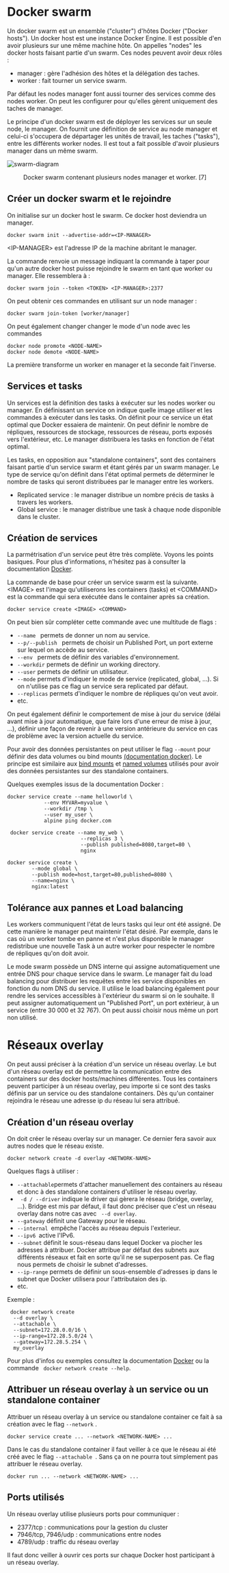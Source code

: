 # Docker swarm
Un docker swarm est un ensemble ("cluster") d'hôtes Docker ("Docker hosts"). Un docker host est une instance Docker Engine. Il est possible d'en avoir plusieurs sur une même machine hôte. On appelles "nodes" les docker hosts faisant partie d'un swarm. Ces nodes peuvent avoir deux rôles : 

- manager : gère l'adhésion des hôtes et la délégation des taches.
- worker : fait tourner un service swarm.

Par défaut les nodes manager font aussi tourner des services comme des nodes worker. On peut les configurer pour qu'elles gèrent uniquement des taches de manager.

Le principe d'un docker swarm est de déployer les services sur un seule node, le manager. On fournit une définition de service au node manager et celui-ci s'occupera de départager les unités de travail, les taches ("tasks"), entre les différents worker nodes. Il est tout a fait possible d'avoir plusieurs manager dans un même swarm.

![swarm-diagram](https://user-images.githubusercontent.com/94830560/172141105-e2b8a7b0-d8eb-4889-9fd9-a0f2d0ece97a.png)

<p align="center">
  Docker swarm contenant plusieurs nodes manager et worker. [7]
</p>

## Créer un docker swarm et le rejoindre
On initialise sur un docker host le swarm. Ce docker host deviendra un manager.
``` 
docker swarm init --advertise-addr=<IP-MANAGER> 
```
\<IP-MANAGER> est l'adresse IP de la machine abritant le manager.

La commande renvoie un message indiquant la commande à taper pour qu'un autre docker host puisse rejoindre le swarm en tant que worker ou manager. Elle ressemblera à :
```
docker swarm join --token <TOKEN> <IP-MANAGER>:2377 
```
On peut obtenir ces commandes en utilisant sur un node manager :
``` 
docker swarm join-token [worker/manager] 
``` 


On peut également changer changer le mode d'un node avec les commandes 
``` 
docker node promote <NODE-NAME> 
docker node demote <NODE-NAME> 
```
 La première transforme un worker en manager et la seconde fait l'inverse.

## Services et tasks
Un services est la définition des tasks à exécuter sur les nodes worker ou manager. En définissant un service on indique quelle image utiliser et les commandes à exécuter dans les tasks. On définit pour ce service un état optimal que Docker essaiera de maintenir. On peut définir le nombre de répliques, ressources de stockage, ressources de réseau, ports exposés vers l'extérieur, etc. Le manager distribuera les tasks en fonction de l'état optimal.

Les tasks, en opposition aux "standalone containers", sont des containers faisant partie d'un service swarm et étant gérés par un swarm manager. Le type de service qu'on définit dans l'état optimal permets de déterminer le nombre de tasks qui seront distribuées par le manager entre les workers.

- Replicated service : le manager distribue un nombre précis de tasks à travers les workers. 
- Global service : le manager distribue une task à chaque node disponible dans le cluster.

## Création de services
La parmétrisation d'un service peut être très complète. Voyons les points basiques. Pour plus d'informations, n'hésitez pas à consulter la documentation [Docker](https://docs.docker.com/engine/swarm/services/#create-a-service).

La commande de base pour créer un service swarm est la suivante. \<IMAGE> est l'image qu'utiliserons les containers (tasks) et \<COMMAND> est la commande qui sera exécutée dans le container après sa création.
```
docker service create <IMAGE> <COMMAND>
```

On peut bien sûr compléter cette commande avec une multitude de flags :

-   ```--name ``` permets de donner un nom au service.
-   ```--p/--publish ``` permets de choisir un Published Port, un port externe sur lequel on accède au service.
-   ```--env ``` permets de définir des variables d'environnement.
-   ```--workdir``` permets de définir un working directory.
-   ```--user``` permets de définir un utilisateur.
-   ```--mode``` permets d'indiquer le mode de service (replicated, global, ...). Si on n'utilise pas ce flag un service sera replicated par défaut.
-   ```--replicas``` permets d'indiquer le nombre de répliques qu'on veut avoir.
- etc.

On peut également définir le comportement de mise à jour du service (délai avant mise à jour automatique, que faire lors d'une erreur de mise à jour, ...), définir une façon de revenir à une version antérieure du service en cas de problème avec la version actuelle du service.

Pour avoir des données persistantes on peut utiliser le flag ``` --mount ``` pour définir des data volumes ou bind mounts [(documentation docker)](https://docs.docker.com/engine/swarm/services/#give-a-service-access-to-volumes-or-bind-mounts). Le principe est similaire aux [bind mounts](https://docs.docker.com/storage/bind-mounts/) et [named volumes](https://docs.docker.com/storage/volumes/) utilisés pour avoir des données persistantes sur des standalone containers.

Quelques exemples issus de la documentation Docker :

```
docker service create --name helloworld \
			--env MYVAR=myvalue \
			--workdir /tmp \
			--user my_user \
			alpine ping docker.com
```
```
 docker service create --name my_web \
                        --replicas 3 \
                        --publish published=8080,target=80 \
                        nginx
```
```
docker service create \
		--mode global \
		--publish mode=host,target=80,published=8080 \
		--name=nginx \
		nginx:latest
```

## Tolérance aux pannes et Load balancing 
Les workers communiquent l'état de leurs tasks qui leur ont été assigné. De cette manière le manager peut maintenir l'état désiré. Par exemple, dans le cas où un worker tombe en panne et n'est plus disponible le manager redistribue une nouvelle Task à un autre worker pour respecter le nombre de répliques qu'on doit avoir.

Le mode swarm possède un DNS interne qui assigne automatiquement une entrée DNS pour chaque service dans le swarm. Le manager fait du load balancing pour distribuer les requêtes entre les service disponibles en fonction du nom DNS du service. Il utilise le load balancing également pour rendre les services accessibles à l'extérieur du swarm si on le souhaite. Il peut assigner automatiquement un "Published Port", un port extérieur, à un service (entre 30 000 et 32 767). On peut aussi choisir nous même un port non utilisé.




# Réseaux overlay
On peut aussi préciser à la création d'un service un réseau overlay. Le but d'un réseau overlay est de permettre la communication entre des containers sur des docker hosts/machines différentes. Tous les containers peuvent participer à un réseau overlay, peu importe si ce sont des tasks définis par un service ou des standalone containers. Dès qu'un container rejoindra le réseau une adresse ip du réseau lui sera attribué. 

## Création d'un réseau overlay
On doit créer le réseau overlay sur un manager. Ce dernier fera savoir aux autres nodes que le réseau existe. 
```
docker network create -d overlay <NETWORK-NAME>
```

Quelques flags à utiliser : 

-  ```--attachable```permets d'attacher manuellement des containers au réseau et donc à des standalone containers d'utiliser le réseau overlay.
- ``` -d / --driver``` indique le driver qui gèrera le réseau (bridge, overlay, ...). Bridge est mis par défaut, il faut donc préciser que c'est un réseau overlay dans notre cas avec ``` --d overlay```.
- ``` --gateway ``` définit une Gateway pour le réseau.
- ```--internal ```empêche l'accès au réseau depuis l'exterieur.
- ```--ipv6 ```active l'IPv6.
- ``` --subnet ``` définit le sous-réseau dans lequel Docker va piocher les adresses à attribuer. Docker attribue par défaut des subnets aux différents réseaux et fait en sorte qu'il ne se superposent pas. Ce flag nous permets de choisir le subnet d'adresses.
- ``` --ip-range ``` permets de définir un sous-ensemble d'adresses ip dans le subnet que Docker utilisera pour l'attributaion des ip.
- etc.

Exemple :
```
 docker network create 
  --d overlay \
  --attachable \
  --subnet=172.28.0.0/16 \
  --ip-range=172.28.5.0/24 \
  --gateway=172.28.5.254 \
  my_overlay
```


Pour plus d'infos ou exemples consultez la documentation [Docker](https://docs.docker.com/engine/reference/commandline/network_create/) ou la commande ``` docker network create --help```.

## Attribuer un réseau overlay à un service ou un standalone container
Attribuer un réseau overlay à un service ou standalone container ce fait à sa création avec le flag ``` --network ``` .
```
docker service create ... --network <NETWORK-NAME> ...
```
Dans le cas du standalone container il faut veiller à ce que le réseau ai été créé avec le flag ```--attachable ```. Sans ça on ne pourra tout simplement pas attribuer le réseau overlay.
```
docker run ... --network <NETWORK-NAME> ...
```

## Ports utilisés
Un réseau overlay utilise plusieurs ports pour communiquer :

- 2377/tcp : communications pour la gestion du cluster
- 7946/tcp, 7946/udp : communications entre nodes
- 4789/udp : traffic du réseau overlay

Il faut donc veiller à ouvrir ces ports sur chaque Docker host participant à un réseau overlay.
